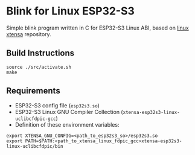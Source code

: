 # Blink for Linux ESP32-S3

Simple blink program written in C for ESP32-S3 Linux ABI, based on [linux xtensa](https://github.com/jcmvbkbc/linux-xtensa) repository.

## Build Instructions

```
source ./src/activate.sh
make
```

## Requirements

- ESP32-S3 config file (`esp32s3.so`)
- ESP32-S3 Linux GNU Compiler Collection (`xtensa-esp32s3-linux-uclibcfdpic-gcc`)
- Definition of these environment variables:

```
export XTENSA_GNU_CONFIG=<path_to_esp32s3_so>/esp32s3.so
export PATH=$PATH:<path_to_xtensa_linux_fdpic_gcc>xtensa-esp32s3-linux-uclibcfdpic/bin
```